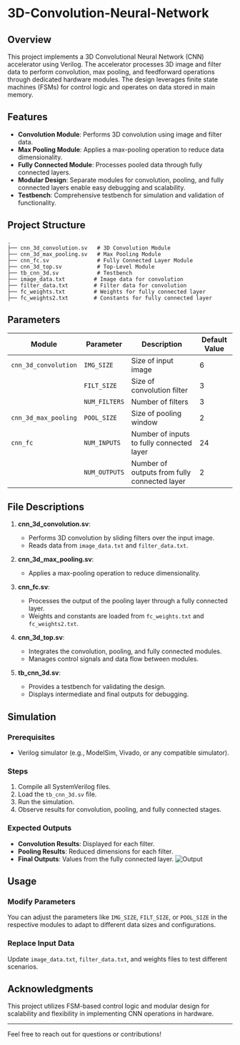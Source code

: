 # 3D-Convolution-Neural-Network

## Overview
This project implements a 3D Convolutional Neural Network (CNN) accelerator using Verilog. The accelerator processes 3D image and filter data to perform convolution, max pooling, and feedforward operations through dedicated hardware modules. The design leverages finite state machines (FSMs) for control logic and operates on data stored in main memory.

## Features
- **Convolution Module**: Performs 3D convolution using image and filter data.
- **Max Pooling Module**: Applies a max-pooling operation to reduce data dimensionality.
- **Fully Connected Module**: Processes pooled data through fully connected layers.
- **Modular Design**: Separate modules for convolution, pooling, and fully connected layers enable easy debugging and scalability.
- **Testbench**: Comprehensive testbench for simulation and validation of functionality.

## Project Structure
```
.
├── cnn_3d_convolution.sv   # 3D Convolution Module
├── cnn_3d_max_pooling.sv   # Max Pooling Module
├── cnn_fc.sv               # Fully Connected Layer Module
├── cnn_3d_top.sv           # Top-Level Module
├── tb_cnn_3d.sv            # Testbench
├── image_data.txt         # Image data for convolution
├── filter_data.txt        # Filter data for convolution
├── fc_weights.txt         # Weights for fully connected layer
├── fc_weights2.txt        # Constants for fully connected layer
```

## Parameters
| Module              | Parameter      | Description                             | Default Value |
|---------------------|----------------|-----------------------------------------|---------------|
| `cnn_3d_convolution` | `IMG_SIZE`     | Size of input image                     | 6             |
|                     | `FILT_SIZE`    | Size of convolution filter              | 3             |
|                     | `NUM_FILTERS`  | Number of filters                       | 3             |
| `cnn_3d_max_pooling`| `POOL_SIZE`    | Size of pooling window                  | 2             |
| `cnn_fc`            | `NUM_INPUTS`   | Number of inputs to fully connected layer | 24            |
|                     | `NUM_OUTPUTS`  | Number of outputs from fully connected layer | 2        |

## File Descriptions
1. **cnn_3d_convolution.sv**: 
   - Performs 3D convolution by sliding filters over the input image.
   - Reads data from `image_data.txt` and `filter_data.txt`.

2. **cnn_3d_max_pooling.sv**: 
   - Applies a max-pooling operation to reduce dimensionality.

3. **cnn_fc.sv**: 
   - Processes the output of the pooling layer through a fully connected layer.
   - Weights and constants are loaded from `fc_weights.txt` and `fc_weights2.txt`.

4. **cnn_3d_top.sv**: 
   - Integrates the convolution, pooling, and fully connected modules.
   - Manages control signals and data flow between modules.

5. **tb_cnn_3d.sv**: 
   - Provides a testbench for validating the design.
   - Displays intermediate and final outputs for debugging.

## Simulation
### Prerequisites
- Verilog simulator (e.g., ModelSim, Vivado, or any compatible simulator).

### Steps
1. Compile all SystemVerilog files.
2. Load the `tb_cnn_3d.sv` file.
3. Run the simulation.
4. Observe results for convolution, pooling, and fully connected stages.

### Expected Outputs
- **Convolution Results**: Displayed for each filter.
- **Pooling Results**: Reduced dimensions for each filter.
- **Final Outputs**: Values from the fully connected layer.
  ![Output](https://github.com/user-attachments/assets/3333aca1-84e7-4043-93bd-68e10f753ac7)


## Usage
### Modify Parameters
You can adjust the parameters like `IMG_SIZE`, `FILT_SIZE`, or `POOL_SIZE` in the respective modules to adapt to different data sizes and configurations.

### Replace Input Data
Update `image_data.txt`, `filter_data.txt`, and weights files to test different scenarios.

## Acknowledgments
This project utilizes FSM-based control logic and modular design for scalability and flexibility in implementing CNN operations in hardware.

---
Feel free to reach out for questions or contributions!
